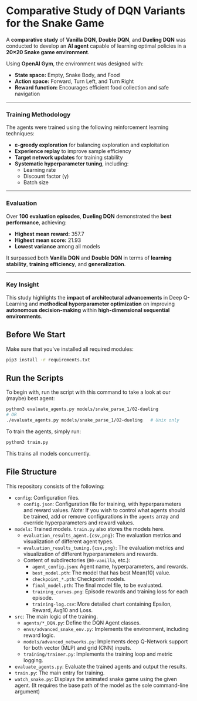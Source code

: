 # Comparative Study of DQN Variants for the Snake Game

A **comparative study** of **Vanilla DQN**, **Double DQN**, and **Dueling DQN** was conducted to develop an **AI agent** capable of learning optimal policies in a **20×20 Snake game environment**.

Using **OpenAI Gym**, the environment was designed with:
- **State space:** Empty, Snake Body, and Food  
- **Action space:** Forward, Turn Left, and Turn Right  
- **Reward function:** Encourages efficient food collection and safe navigation  

---

### Training Methodology

The agents were trained using the following reinforcement learning techniques:

- **ε-greedy exploration** for balancing exploration and exploitation  
- **Experience replay** to improve sample efficiency  
- **Target network updates** for training stability  
- **Systematic hyperparameter tuning**, including:
  - Learning rate  
  - Discount factor (γ)  
  - Batch size  

---

###  Evaluation

Over **100 evaluation episodes**, **Dueling DQN** demonstrated the **best performance**, achieving:
- **Highest mean reward:** 357.7  
- **Highest mean score:** 21.93  
- **Lowest variance** among all models  

It surpassed both **Vanilla DQN** and **Double DQN** in terms of **learning stability**, **training efficiency**, and **generalization**.

---

###  Key Insight

This study highlights the **impact of architectural advancements** in Deep Q-Learning and **methodical hyperparameter optimization** on improving **autonomous decision-making** within **high-dimensional sequential environments**.

## Before We Start

Make sure that you've installed all required modules:

```sh
pip3 install -r requirements.txt
```

## Run the Scripts

To begin with, run the script with this command to take a look at our (maybe)
best agent:

```sh
python3 evaluate_agents.py models/snake_parse_1/02-dueling
# OR
./evaluate_agents.py models/snake_parse_1/02-dueling   # Unix only
```

To train the agents, simply run:

```sh
python3 train.py
```

This trains all models concurrently.

## File Structure

This repository consists of the following:

* `config`: Configuration files.
  * `config.json`: Configuration file for training, with hyperparameters and
      reward values. _Note:_ If you wish to control what agents should be trained,
      add or remove configurations in the `agents` array and override
      hyperparameters and reward values.
* `models`: Trained models. `train.py` also stores the models here.
  * `evaluation_results_agent.{csv,png}`: The evaluation metrics and visualization of
    different agent types.
  * `evaluation_results_tuning.{csv,png}`: The evaluation metrics and visualization of
    different hyperparameters and rewards.
  * Content of subdirectories (`00-vanilla`, etc.):
    * `agent_config.json`: Agent name, hyperparameters, and rewards.
    * `best_model.pth`: The model that has best Mean(10) value.
    * `checkpoint_*.pth`: Checkpoint models.
    * `final_model.pth`: The final model file, to be evaluated.
    * `training_curves.png`: Episode rewards and training loss for each episode.
    * `training-log.csv`: More detailed chart containing Epsilon, Reward, Avg10 and Loss.
* `src`: The main logic of the training.
  * `agents/*_DQN.py`: Define the DQN Agent classes.
  * `envs/advanced_snake_env.py`: Implements the environment, including reward logic.
  * `models/advanced_networks.py`: Implements deep Q-Network support for both
    vector (MLP) and grid (CNN) inputs.
  * `training/trainer.py`: Implements the training loop and metric logging.
* `evaluate_agents.py`: Evaluate the trained agents and output the results.
* `train.py`: The main entry for training.
* `watch_snake.py`: Displays the animated snake game using the given agent.
  (It requires the base path of the model as the sole command-line argument)
